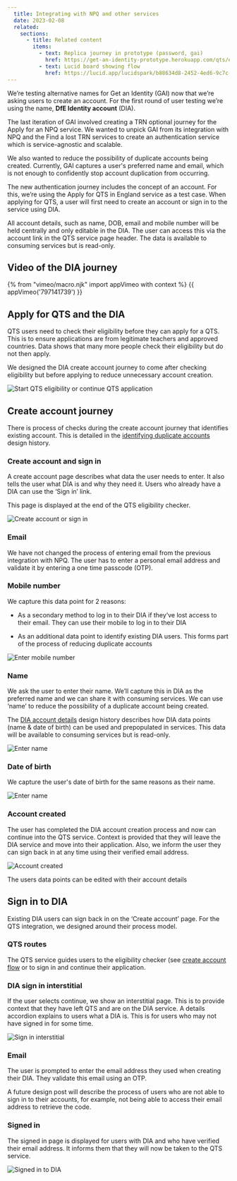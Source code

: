 ```yaml
---
  title: Integrating with NPQ and other services
  date: 2023-02-08
  related:
    sections:
      - title: Related content
        items:
          - text: Replica journey in prototype (password, gai)
            href: https://get-an-identity-prototype.herokuapp.com/qts/eligibility/start-eligibility
          - text: Lucid board showing flow
            href: https://lucid.app/lucidspark/b88634d8-2452-4ed6-9c7c-010383770731/edit?view_items=KZDsx9Mr-.mh&invitationId=inv_9a36d007-204a-41ed-b8c3-1f49d5e63a05
---
```



We’re testing alternative names for Get an Identity (GAI) now that we’re asking users to create an account. For the first round of user testing we’re using the name, <b>DfE Identity account</b> (DIA).

The last iteration of GAI involved creating a TRN optional journey for the Apply for an NPQ service. We wanted to unpick GAI from its integration with NPQ and the Find a lost TRN services to create an authentication service which is service-agnostic and scalable.

We also wanted to reduce the possibility of duplicate accounts being created. Currently, GAI captures a user's preferred name and email, which is not enough to confidently stop account duplication from occurring.

The new authentication journey includes the concept of an account. For this, we’re using the Apply for QTS in England service as a test case. When applying for QTS, a user will first need to create an account or sign in to the service using DIA.

All account details, such as name, DOB, email and mobile number will be held centrally and only editable in the DIA. The user can access this via the account link in the QTS service page header. The data is available to consuming services but is read-only.

## Video of the DIA journey


{% from "vimeo/macro.njk" import appVimeo with context %}
{{ appVimeo('797141739') }}

## Apply for QTS and the DIA

QTS users need to check their eligibility before they can apply for a QTS. This is to ensure applications are from legitimate teachers and approved countries. Data shows that many more people check their eligibility but do not then apply.

We designed the DIA create account journey to come after checking eligibility but before applying to reduce unnecessary account creation.

![Start QTS eligibility or continue QTS application](1-qts-model.png "Start QTS eligibility or continue QTS application")

## Create account journey

There is process of checks during the create account journey that identifies existing account. This is detailed in the [identifying duplicate accounts](/get-an-identity/duplicate-accounts) design history. 


### Create account and sign in

A create account page describes what data the user needs to enter. It also tells the user what DIA is and why they need it. Users who already have a DIA can use the ‘Sign in’ link.

This page is displayed at the end of the QTS eligibility checker.

![Create account or sign in](2-create-account.png "Create account or sign in")


### Email

We have not changed the process of entering email from the previous integration with NPQ. The user has to enter a personal email address and validate it by entering a one time passcode (OTP).


### Mobile number

We capture this data point for 2 reasons:

- As a secondary method to log in to their DIA if they’ve lost access to their email. They can use their mobile to log in to their DIA

- As an additional data point to identify existing DIA users. This forms part of the process of reducing duplicate accounts

![Enter mobile number](5-phone-number.png "Enter mobile number")


### Name
We ask the user to enter their name. We’ll capture this in DIA as the preferred name and we can share it with consuming services. We can use ‘name’ to reduce the possibility of a duplicate account being created.

The [DIA account details](/get-an-identity/user-account/#sharing-user-data-with-consuming-services) design history describes how DIA data points (name & date of birth) can be used and prepopulated in services. This data will be available to consuming services but is read-only.

![Enter name](7-name.png "Enter name")


### Date of birth  

We capture the user's date of birth for the same reasons as their name.

![Enter name](8-dob.png "Enter name")


### Account created

The user has completed the DIA account creation process and now can continue into the QTS service. Context is provided that they will leave the DIA service and move into their application. Also, we inform the user they can sign back in at any time using their verified email address.

![Account created](9-teacher-account.png "Account created")

The users data points can be edited with their account details


## Sign in to DIA

Existing DIA users can sign back in on the ‘Create account’ page. For the QTS integration, we designed around their process model.


### QTS routes
The QTS service guides users to the eligibility checker (see [create account flow](#apply-for-qts-and-the-tsa) or to sign in and continue their application.


### DIA sign in interstitial
If the user selects continue, we show an interstitial page. This is to provide context that they have left QTS and are on the DIA service. A details accordion explains to users what a DIA is. This is for users who may not have signed in for some time.

![Sign in interstitial](11-sign-in-interstitial.png "Sign in interstitial")


### Email
The user is prompted to enter the email address they used when creating their DIA. They validate this email using an OTP.

A future design post will describe the process of users who are not able to sign in to their accounts, for example, not being able to access their email address to retrieve the code.


### Signed in
The signed in page is displayed for users with DIA and who have verified their email address. It informs them that they will now be taken to the QTS service.

![Signed in to DIA](14-signed-in.png "Signed in to DIA")
